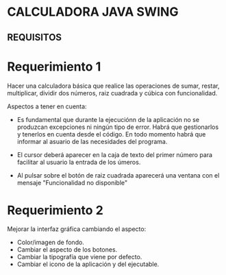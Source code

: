 # CALCULADORA JAVA SWING


## REQUISITOS

# Requerimiento 1
Hacer una calculadora básica que realice las operaciones de sumar, restar,
multiplicar, dividir dos números, raiz cuadrada y cúbica con funcionalidad.

Aspectos a tener en cuenta: 
 
- Es fundamental que durante la ejecuciónn de la aplicación  no se produzcan excepciones  ni 
ningún tipo de error. Habrá que gestionarlos y tenerlos en cuenta desde el código. En todo momento 
habrá que informar al asuario de las necesidades del programa. 
 
- El cursor deberá aparecer en la caja de texto del primer número para facilitar al usuario la 
entrada de los úmeros. 
 
- Al  pulsar  sobre  el  botón  de  raiz  cuadrada aparecerá una  ventana  con  el  mensaje 
"Funcionalidad no disponible" 

# Requerimiento 2

Mejorar la interfaz gráfica cambiando el aspecto:
- Color/imagen de fondo. 
- Cambiar el aspecto de los botones. 
- Cambiar la tipografía que viene por defecto. 
- Cambiar el icono de la aplicación y del ejecutable. 

